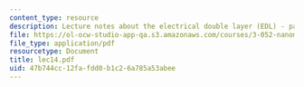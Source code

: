 ```yaml
---
content_type: resource
description: Lecture notes about the electrical double layer (EDL) - part 1.
file: https://ol-ocw-studio-app-qa.s3.amazonaws.com/courses/3-052-nanomechanics-of-materials-and-biomaterials-spring-2007/47b744cc12fafdd0b1c26a785a53abee_lec14.pdf
file_type: application/pdf
resourcetype: Document
title: lec14.pdf
uid: 47b744cc-12fa-fdd0-b1c2-6a785a53abee
---
```

